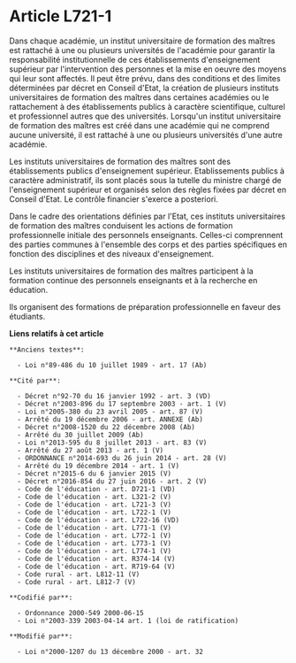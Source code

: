 # Article L721-1

Dans chaque académie, un institut universitaire de formation des maîtres est rattaché à une ou plusieurs universités de
l'académie pour garantir la responsabilité institutionnelle de ces établissements d'enseignement supérieur par l'intervention
des personnes et la mise en oeuvre des moyens qui leur sont affectés. Il peut être prévu, dans des conditions et des limites
déterminées par décret en Conseil d'Etat, la création de plusieurs instituts universitaires de formation des maîtres dans
certaines académies ou le rattachement à des établissements publics à caractère scientifique, culturel et professionnel
autres que des universités. Lorsqu'un institut universitaire de formation des maîtres est créé dans une académie qui ne
comprend aucune université, il est rattaché à une ou plusieurs universités d'une autre académie.

Les instituts universitaires de formation des maîtres sont des établissements publics d'enseignement supérieur.
Etablissements publics à caractère administratif, ils sont placés sous la tutelle du ministre chargé de l'enseignement
supérieur et organisés selon des règles fixées par décret en Conseil d'Etat. Le contrôle financier s'exerce a posteriori.

Dans le cadre des orientations définies par l'Etat, ces instituts universitaires de formation des maîtres conduisent les
actions de formation professionnelle initiale des personnels enseignants. Celles-ci comprennent des parties communes à
l'ensemble des corps et des parties spécifiques en fonction des disciplines et des niveaux d'enseignement.

Les instituts universitaires de formation des maîtres participent à la formation continue des personnels enseignants et à la
recherche en éducation.

Ils organisent des formations de préparation professionnelle en faveur des étudiants.

**Liens relatifs à cet article**

	**Anciens textes**:

	  - Loi n°89-486 du 10 juillet 1989 - art. 17 (Ab)

	**Cité par**:

	  - Décret n°92-70 du 16 janvier 1992 - art. 3 (VD)
	  - Décret n°2003-896 du 17 septembre 2003 - art. 1 (V)
	  - Loi n°2005-380 du 23 avril 2005 - art. 87 (V)
	  - Arrêté du 19 décembre 2006 - art. ANNEXE (Ab)
	  - Décret n°2008-1520 du 22 décembre 2008 (Ab)
	  - Arrêté du 30 juillet 2009 (Ab)
	  - Loi n°2013-595 du 8 juillet 2013 - art. 83 (V)
	  - Arrêté du 27 août 2013 - art. 1 (V)
	  - ORDONNANCE n°2014-693 du 26 juin 2014 - art. 28 (V)
	  - Arrêté du 19 décembre 2014 - art. 1 (V)
	  - Décret n°2015-6 du 6 janvier 2015 (V)
	  - Décret n°2016-854 du 27 juin 2016 - art. 2 (V)
	  - Code de l'éducation - art. D721-1 (VD)
	  - Code de l'éducation - art. L321-2 (V)
	  - Code de l'éducation - art. L721-3 (V)
	  - Code de l'éducation - art. L722-1 (V)
	  - Code de l'éducation - art. L722-16 (VD)
	  - Code de l'éducation - art. L771-1 (V)
	  - Code de l'éducation - art. L772-1 (V)
	  - Code de l'éducation - art. L773-1 (V)
	  - Code de l'éducation - art. L774-1 (V)
	  - Code de l'éducation - art. R374-14 (V)
	  - Code de l'éducation - art. R719-64 (V)
	  - Code rural - art. L812-11 (V)
	  - Code rural - art. L812-7 (V)

	**Codifié par**:

	  - Ordonnance 2000-549 2000-06-15
	  - Loi n°2003-339 2003-04-14 art. 1 (loi de ratification)

	**Modifié par**:

	  - Loi n°2000-1207 du 13 décembre 2000 - art. 32
